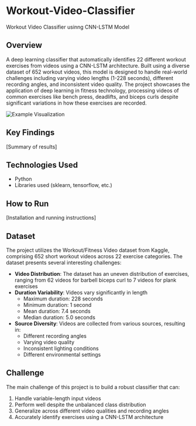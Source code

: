 # Workout-Video-Classifier
Workout Video Classifier usinng CNN-LSTM Model 

## Overview
A deep learning classifier that automatically identifies 22 different workout exercises from videos using a CNN-LSTM architecture. Built using a diverse dataset of 652 workout videos, this model is designed to handle real-world challenges including varying video lengths (1-228 seconds), different recording angles, and inconsistent video quality. The project showcases the application of deep learning in fitness technology, processing videos of common exercises like bench press, deadlifts, and biceps curls despite significant variations in how these exercises are recorded.

![Example Visualization](/images/visualization1.png)

## Key Findings
[Summary of results]

## Technologies Used
- Python
- Libraries used (sklearn, tensorflow, etc.)

## How to Run
[Installation and running instructions]

## Dataset
The project utilizes the Workout/Fitness Video dataset from Kaggle, comprising 652 short workout videos across 22 exercise categories. The dataset presents several interesting challenges:

- **Video Distribution**: The dataset has an uneven distribution of exercises, ranging from 62 videos for barbell biceps curl to 7 videos for plank exercises
- **Duration Variability**: Videos vary significantly in length
  - Maximum duration: 228 seconds
  - Minimum duration: 1 second
  - Mean duration: 7.4 seconds
  - Median duration: 5.0 seconds
- **Source Diversity**: Videos are collected from various sources, resulting in:
  - Different recording angles
  - Varying video quality
  - Inconsistent lighting conditions
  - Different environmental settings

## Challenge
The main challenge of this project is to build a robust classifier that can:
1. Handle variable-length input videos
2. Perform well despite the unbalanced class distribution
3. Generalize across different video qualities and recording angles
4. Accurately identify exercises using a CNN-LSTM architecture
